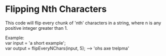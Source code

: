 # Flipping Nth Characters

This code will flip every chunk of 'nth' characters in a string, where n is any positive integer greater than 1.

Example:<br >
var input = 'a short example'; <br>
var output = flipEveryNChars(input, 5); --> 'ohs axe trelpma'
